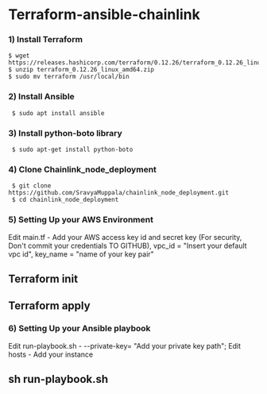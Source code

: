 # Terraform-ansible-chainlink

### 1) Install Terraform
    $ wget https://releases.hashicorp.com/terraform/0.12.26/terraform_0.12.26_linux_amd64.zip
    $ unzip terraform_0.12.26_linux_amd64.zip
    $ sudo mv terraform /usr/local/bin
    
 ### 2) Install Ansible
     $ sudo apt install ansible
      
 ### 3) Install python-boto library
     $ sudo apt-get install python-boto
     
### 4) Clone Chainlink_node_deployment
     $ git clone https://github.com/SravyaMuppala/chainlink_node_deployment.git
     $ cd chainlink_node_deployment
     
 ### 5) Setting Up your AWS Environment
  Edit main.tf - 
      Add your AWS access key id and secret key (For security, Don't commit your credentials TO GITHUB),
      vpc_id = "Insert your default vpc id",
      key_name = "name of your key pair"
 
 ## Terraform init
 ## Terraform apply
      
  ### 6) Setting Up your Ansible playbook
   Edit run-playbook.sh - 
      --private-key= "Add your private key path";
   Edit hosts - 
    Add your instance
      
 ## sh run-playbook.sh
      

     
 
 
 
     



      

